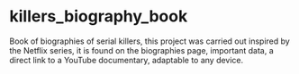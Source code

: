 # killers_biography_book
Book of biographies of serial killers, this project was carried out inspired by the Netflix series, it is found on the biographies page, important data, a direct link to a YouTube documentary, adaptable to any device.

